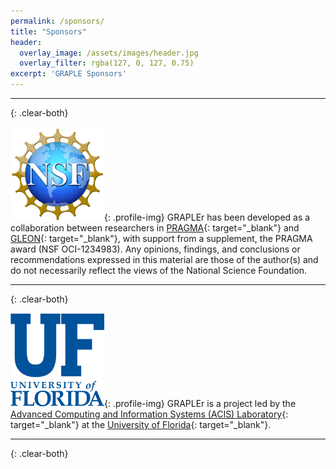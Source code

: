 ```yaml
---
permalink: /sponsors/
title: "Sponsors"
header:
  overlay_image: /assets/images/header.jpg
  overlay_filter: rgba(127, 0, 127, 0.75)
excerpt: 'GRAPLE Sponsors'
---
```

---
{: .clear-both}

![NSF Logo](../assets/images/nsf.png){: .profile-img} GRAPLEr has been developed as a collaboration between researchers in [PRAGMA](http://www.pragma-grid.net/){: target="_blank"} and [GLEON](http://gleon.org/){: target="_blank"}, with support from a supplement, the PRAGMA award (NSF OCI-1234983). Any opinions, findings, and conclusions or recommendations expressed in this material are those of the author(s) and do not necessarily reflect the views of the National Science Foundation.

---
{: .clear-both}

![UF Logo](../assets/images/uf.png){: .profile-img} GRAPLEr is a project led by the [Advanced Computing and Information Systems (ACIS) Laboratory](https://www.acis.ufl.edu/){: target="_blank"} at the [University of Florida](https://ufl.edu/){: target="_blank"}.

---
{: .clear-both}